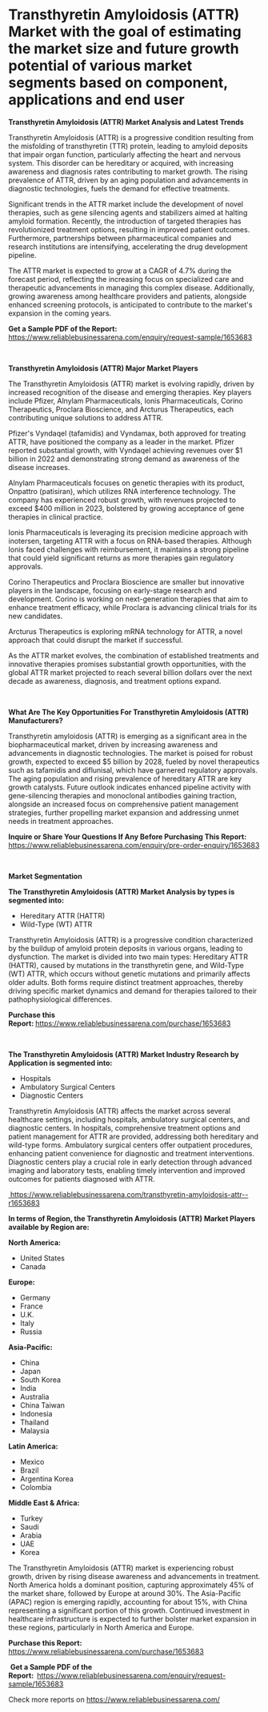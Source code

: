 <p><h1>Transthyretin Amyloidosis (ATTR) Market with the goal of estimating the market size and future growth potential of various market segments based on component, applications and end user</h1></p><p><strong>Transthyretin Amyloidosis (ATTR) Market Analysis and Latest Trends</strong></p>
<p><p>Transthyretin Amyloidosis (ATTR) is a progressive condition resulting from the misfolding of transthyretin (TTR) protein, leading to amyloid deposits that impair organ function, particularly affecting the heart and nervous system. This disorder can be hereditary or acquired, with increasing awareness and diagnosis rates contributing to market growth. The rising prevalence of ATTR, driven by an aging population and advancements in diagnostic technologies, fuels the demand for effective treatments.</p><p>Significant trends in the ATTR market include the development of novel therapies, such as gene silencing agents and stabilizers aimed at halting amyloid formation. Recently, the introduction of targeted therapies has revolutionized treatment options, resulting in improved patient outcomes. Furthermore, partnerships between pharmaceutical companies and research institutions are intensifying, accelerating the drug development pipeline.</p><p>The ATTR market is expected to grow at a CAGR of 4.7% during the forecast period, reflecting the increasing focus on specialized care and therapeutic advancements in managing this complex disease. Additionally, growing awareness among healthcare providers and patients, alongside enhanced screening protocols, is anticipated to contribute to the market's expansion in the coming years.</p></p>
<p><strong>Get a Sample PDF of the Report:&nbsp;</strong> <a href="https://www.reliablebusinessarena.com/enquiry/request-sample/1653683?utm_campaign=2805&utm_medium=2&utm_source=Github&utm_content=ia&utm_term=03032025&utm_id=transthyretin-amyloidosis-attr">https://www.reliablebusinessarena.com/enquiry/request-sample/1653683</a></p>
<p>&nbsp;</p>
<p><strong>Transthyretin Amyloidosis (ATTR) Major Market Players</strong></p>
<p><p>The Transthyretin Amyloidosis (ATTR) market is evolving rapidly, driven by increased recognition of the disease and emerging therapies. Key players include Pfizer, Alnylam Pharmaceuticals, Ionis Pharmaceuticals, Corino Therapeutics, Proclara Bioscience, and Arcturus Therapeutics, each contributing unique solutions to address ATTR.</p><p>Pfizer's Vyndaqel (tafamidis) and Vyndamax, both approved for treating ATTR, have positioned the company as a leader in the market. Pfizer reported substantial growth, with Vyndaqel achieving revenues over $1 billion in 2022 and demonstrating strong demand as awareness of the disease increases.</p><p>Alnylam Pharmaceuticals focuses on genetic therapies with its product, Onpattro (patisiran), which utilizes RNA interference technology. The company has experienced robust growth, with revenues projected to exceed $400 million in 2023, bolstered by growing acceptance of gene therapies in clinical practice.</p><p>Ionis Pharmaceuticals is leveraging its precision medicine approach with inotersen, targeting ATTR with a focus on RNA-based therapies. Although Ionis faced challenges with reimbursement, it maintains a strong pipeline that could yield significant returns as more therapies gain regulatory approvals.</p><p>Corino Therapeutics and Proclara Bioscience are smaller but innovative players in the landscape, focusing on early-stage research and development. Corino is working on next-generation therapies that aim to enhance treatment efficacy, while Proclara is advancing clinical trials for its new candidates.</p><p>Arcturus Therapeutics is exploring mRNA technology for ATTR, a novel approach that could disrupt the market if successful.</p><p>As the ATTR market evolves, the combination of established treatments and innovative therapies promises substantial growth opportunities, with the global ATTR market projected to reach several billion dollars over the next decade as awareness, diagnosis, and treatment options expand.</p></p>
<p>&nbsp;</p>
<p><strong>What Are The Key Opportunities For Transthyretin Amyloidosis (ATTR) Manufacturers?</strong></p>
<p><p>Transthyretin amyloidosis (ATTR) is emerging as a significant area in the biopharmaceutical market, driven by increasing awareness and advancements in diagnostic technologies. The market is poised for robust growth, expected to exceed $5 billion by 2028, fueled by novel therapeutics such as tafamidis and diflunisal, which have garnered regulatory approvals. The aging population and rising prevalence of hereditary ATTR are key growth catalysts. Future outlook indicates enhanced pipeline activity with gene-silencing therapies and monoclonal antibodies gaining traction, alongside an increased focus on comprehensive patient management strategies, further propelling market expansion and addressing unmet needs in treatment approaches.</p></p>
<p><strong>Inquire or Share Your Questions If Any Before Purchasing This Report:</strong> <a href="https://www.reliablebusinessarena.com/enquiry/pre-order-enquiry/1653683?utm_campaign=2805&utm_medium=2&utm_source=Github&utm_content=ia&utm_term=03032025&utm_id=transthyretin-amyloidosis-attr">https://www.reliablebusinessarena.com/enquiry/pre-order-enquiry/1653683</a></p>
<p>&nbsp;</p>
<p><strong>Market Segmentation</strong></p>
<p><strong>The Transthyretin Amyloidosis (ATTR) Market Analysis by types is segmented into:</strong></p>
<p><ul><li>Hereditary ATTR (HATTR)</li><li>Wild-Type (WT) ATTR</li></ul></p>
<p><p>Transthyretin Amyloidosis (ATTR) is a progressive condition characterized by the buildup of amyloid protein deposits in various organs, leading to dysfunction. The market is divided into two main types: Hereditary ATTR (HATTR), caused by mutations in the transthyretin gene, and Wild-Type (WT) ATTR, which occurs without genetic mutations and primarily affects older adults. Both forms require distinct treatment approaches, thereby driving specific market dynamics and demand for therapies tailored to their pathophysiological differences.</p></p>
<p><strong>Purchase this Report:&nbsp;</strong><a href="https://www.reliablebusinessarena.com/purchase/1653683?utm_campaign=2805&utm_medium=2&utm_source=Github&utm_content=ia&utm_term=03032025&utm_id=transthyretin-amyloidosis-attr">https://www.reliablebusinessarena.com/purchase/1653683</a></p>
<p>&nbsp;</p>
<p><strong>The Transthyretin Amyloidosis (ATTR) Market Industry Research by Application is segmented into:</strong></p>
<p><ul><li>Hospitals</li><li>Ambulatory Surgical Centers</li><li>Diagnostic Centers</li></ul></p>
<p><p>Transthyretin Amyloidosis (ATTR) affects the market across several healthcare settings, including hospitals, ambulatory surgical centers, and diagnostic centers. In hospitals, comprehensive treatment options and patient management for ATTR are provided, addressing both hereditary and wild-type forms. Ambulatory surgical centers offer outpatient procedures, enhancing patient convenience for diagnostic and treatment interventions. Diagnostic centers play a crucial role in early detection through advanced imaging and laboratory tests, enabling timely intervention and improved outcomes for patients diagnosed with ATTR.</p></p>
<p><a href="https://www.reliablebusinessarena.com/transthyretin-amyloidosis-attr--r1653683?utm_campaign=2805&utm_medium=2&utm_source=Github&utm_content=ia&utm_term=03032025&utm_id=transthyretin-amyloidosis-attr">&nbsp;https://www.reliablebusinessarena.com/transthyretin-amyloidosis-attr--r1653683</a></p>
<p><strong>In terms of Region, the Transthyretin Amyloidosis (ATTR) Market Players available by Region are:</strong></p>
<p>
    <p> <strong> North America: </strong>
        <ul>
            <li>United States</li>
            <li>Canada</li>
        </ul>
        </p> 
    <p> <strong> Europe: </strong>
        <ul>
            <li>Germany</li>
            <li>France</li>
            <li>U.K.</li>
            <li>Italy</li>
            <li>Russia</li>
        </ul>
        </p> 
    <p> <strong> Asia-Pacific: </strong>
        <ul>
            <li>China</li>
            <li>Japan</li>
            <li>South Korea</li>
            <li>India</li>
            <li>Australia</li>
            <li>China Taiwan</li>
            <li>Indonesia</li>
            <li>Thailand</li>
            <li>Malaysia</li>
        </ul>
        </p> 
    <p> <strong> Latin America: </strong>
        <ul>
            <li>Mexico</li>
            <li>Brazil</li>
            <li>Argentina Korea</li>
            <li>Colombia</li>
        </ul>
        </p> 
    <p> <strong> Middle East & Africa: </strong>
        <ul>
            <li>Turkey</li>
            <li>Saudi</li>
            <li>Arabia</li>
            <li>UAE</li>
            <li>Korea</li>
        </ul>
    </p>
    </p>
<p><p>The Transthyretin Amyloidosis (ATTR) market is experiencing robust growth, driven by rising disease awareness and advancements in treatment. North America holds a dominant position, capturing approximately 45% of the market share, followed by Europe at around 30%. The Asia-Pacific (APAC) region is emerging rapidly, accounting for about 15%, with China representing a significant portion of this growth. Continued investment in healthcare infrastructure is expected to further bolster market expansion in these regions, particularly in North America and Europe.</p></p>
<p><strong>Purchase this Report: </strong><a href="https://www.reliablebusinessarena.com/purchase/1653683?utm_campaign=2805&utm_medium=2&utm_source=Github&utm_content=ia&utm_term=03032025&utm_id=transthyretin-amyloidosis-attr">https://www.reliablebusinessarena.com/purchase/1653683</a></p>
<p>&nbsp;<strong>Get a Sample PDF of the Report:&nbsp;&nbsp;</strong><a href="https://www.reliablebusinessarena.com/enquiry/request-sample/1653683?utm_campaign=2805&utm_medium=2&utm_source=Github&utm_content=ia&utm_term=03032025&utm_id=transthyretin-amyloidosis-attr">https://www.reliablebusinessarena.com/enquiry/request-sample/1653683</a></p>
<p><strong></strong></p>
<p>Check more reports on <a href="https://www.reliablebusinessarena.com/?utm_campaign=2805&utm_medium=2&utm_source=Github&utm_content=ia&utm_term=03032025&utm_id=transthyretin-amyloidosis-attr">https://www.reliablebusinessarena.com/</a></p>